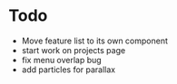 # Todo

- Move feature list to its own component
- start work on projects page
- fix menu overlap bug
- add particles for parallax
